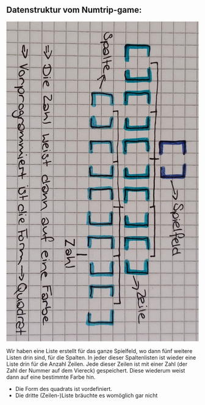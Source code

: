 ## Datenstruktur vom Numtrip-game:

![Datenstrukturen](Foto_Datenstrukturen_Numtrip.jpg)

Wir haben eine Liste erstellt für das ganze Spielfeld, wo dann fünf weitere Listen drin sind, für die Spalten. In jeder dieser Spaltenlisten ist wieder eine Liste drin für die Anzahl Zeilen. Jede dieser Zeilen ist mit einer Zahl (der Zahl der Nummer auf dem Viereck) gespeichert. Diese wiederum weist dann auf eine bestimmte Farbe hin.

- Die Form des quadrats ist vordefiniert.
- Die dritte (Zeilen-)Liste bräuchte es womöglich gar nicht
